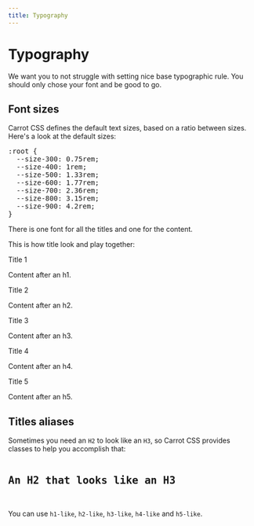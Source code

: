 ```yaml
---
title: Typography
---
```


# Typography

We want you to not struggle with setting nice base typographic rule.
You should only chose your font and be good to go.

## Font sizes

Carrot CSS defines the default text sizes, based on a ratio between sizes. Here's a look at the default sizes:

<pre language="css">
:root {
  --size-300: 0.75rem;
  --size-400: 1rem;
  --size-500: 1.33rem;
  --size-600: 1.77rem;
  --size-700: 2.36rem;
  --size-800: 3.15rem;
  --size-900: 4.2rem;
}
</pre>

There is one font for all the titles and one for the content.

This is how title look and play together:

<div class="preview">

<p class="h1-like">Title 1</p>

Content after an h1.

<p class="h2-like">Title 2</p>

Content after an h2.

<p class="h3-like">Title 3</p>

Content after an h3.

<p class="h4-like">Title 4</p>

Content after an h4.

<p class="h5-like">Title 5</p>

Content after an h5.

</div>

## Titles aliases

Sometimes you need an `H2` to look like an `H3`, so Carrot CSS provides classes to help you accomplish that:

<pre>
<h2 class="h3-like">An H2 that looks like an H3</h2>
</pre>

You can use `h1-like`, `h2-like`, `h3-like`, `h4-like` and `h5-like`.
